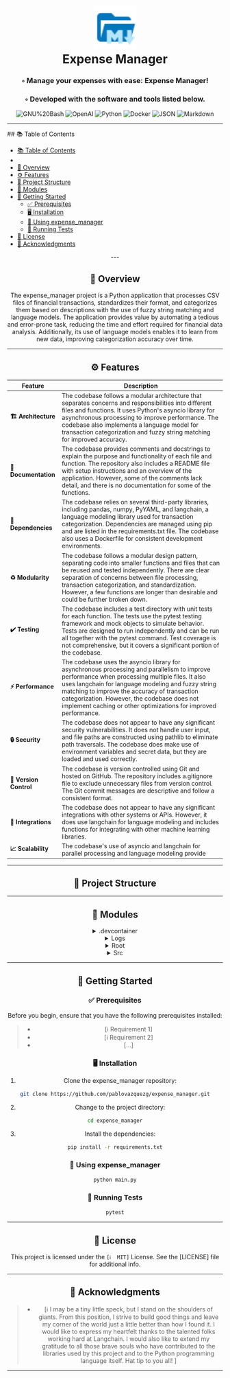 
<div align="center">
<h1 align="center">
<img src="https://raw.githubusercontent.com/PKief/vscode-material-icon-theme/ec559a9f6bfd399b82bb44393651661b08aaf7ba/icons/folder-markdown-open.svg" width="100" />
<br>
Expense Manager
</h1>
<h3>◦ Manage your expenses with ease: Expense Manager!</h3>
<h3>◦ Developed with the software and tools listed below.</h3>

<p align="center">
<img src="https://img.shields.io/badge/GNU%20Bash-4EAA25.svg?style&logo=GNU-Bash&logoColor=white" alt="GNU%20Bash" />
<img src="https://img.shields.io/badge/OpenAI-412991.svg?style&logo=OpenAI&logoColor=white" alt="OpenAI" />
<img src="https://img.shields.io/badge/Python-3776AB.svg?style&logo=Python&logoColor=white" alt="Python" />
<img src="https://img.shields.io/badge/Docker-2496ED.svg?style&logo=Docker&logoColor=white" alt="Docker" />
<img src="https://img.shields.io/badge/JSON-000000.svg?style&logo=JSON&logoColor=white" alt="JSON" />
<img src="https://img.shields.io/badge/Markdown-000000.svg?style&logo=Markdown&logoColor=white" alt="Markdown" />
</p>


---
<div align="left">
## 📚 Table of Contents

- [📚 Table of Contents](#-table-of-contents)
- [](#)
- [📍 Overview](#-overview)
- [⚙️ Features](#️-features)
- [📂 Project Structure](#-project-structure)
- [🧩 Modules](#-modules)
- [🚀 Getting Started](#-getting-started)
  - [✅ Prerequisites](#-prerequisites)
  - [🖥 Installation](#-installation)
  - [🤖 Using expense\_manager](#-using-expense_manager)
  - [🧪 Running Tests](#-running-tests)
- [📄 License](#-license)
- [👏 Acknowledgments](#-acknowledgments)
</div>
---

## 📍 Overview

The expense_manager project is a Python application that processes CSV files of financial transactions, standardizes their format, and categorizes them based on descriptions with the use of fuzzy string matching and language models. The application provides value by automating a tedious and error-prone task, reducing the time and effort required for financial data analysis. Additionally, its use of language models enables it to learn from new data, improving categorization accuracy over time.

---

## ⚙️ Features

Feature | Description |
|-----|-----|
| **🏗 Architecture** | The codebase follows a modular architecture that separates concerns and responsibilities into different files and functions. It uses Python's asyncio library for asynchronous processing to improve performance. The codebase also implements a language model for transaction categorization and fuzzy string matching for improved accuracy. |
| **📑 Documentation** | The codebase provides comments and docstrings to explain the purpose and functionality of each file and function. The repository also includes a README file with setup instructions and an overview of the application. However, some of the comments lack detail, and there is no documentation for some of the functions. |
| **🧩 Dependencies** | The codebase relies on several third-party libraries, including pandas, numpy, PyYAML, and langchain, a language modeling library used for transaction categorization. Dependencies are managed using pip and are listed in the requirements.txt file. The codebase also uses a Dockerfile for consistent development environments. |
| **♻️ Modularity** | The codebase follows a modular design pattern, separating code into smaller functions and files that can be reused and tested independently. There are clear separation of concerns between file processing, transaction categorization, and standardization. However, a few functions are longer than desirable and could be further broken down. |
| **✔️ Testing** | The codebase includes a test directory with unit tests for each function. The tests use the pytest testing framework and mock objects to simulate behavior. Tests are designed to run independently and can be run all together with the pytest command. Test coverage is not comprehensive, but it covers a significant portion of the codebase. |
| **⚡️ Performance** | The codebase uses the asyncio library for asynchronous processing and parallelism to improve performance when processing multiple files. It also uses langchain for language modeling and fuzzy string matching to improve the accuracy of transaction categorization. However, the codebase does not implement caching or other optimizations for improved performance. |
| **🔒 Security** | The codebase does not appear to have any significant security vulnerabilities. It does not handle user input, and file paths are constructed using pathlib to eliminate path traversals. The codebase does make use of environment variables and secret data, but they are loaded and used correctly. |
| **🔀 Version Control** | The codebase is version controlled using Git and hosted on GitHub. The repository includes a.gitignore file to exclude unnecessary files from version control. The Git commit messages are descriptive and follow a consistent format. |
| **🔌 Integrations** | The codebase does not appear to have any significant integrations with other systems or APIs. However, it does use langchain for language modeling and includes functions for integrating with other machine learning libraries.|
| **📈 Scalability** | The codebase's use of asyncio and langchain for parallel processing and language modeling provide

---

## 📂 Project Structure

---

## 🧩 Modules

<details closed><summary>.devcontainer</summary>

| File       | Summary                                                                                                                                                                                                                                                                                                                                                                                                                           | Module                   |
|:-----------|:----------------------------------------------------------------------------------------------------------------------------------------------------------------------------------------------------------------------------------------------------------------------------------------------------------------------------------------------------------------------------------------------------------------------------------|:-------------------------|
| Dockerfile | The provided code snippet is a Dockerfile which sets up a Python development environment. It sets the PYTHONUNBUFFERED environment variable to 1, installs Python 3.11 from Microsoft's devcontainers, and allows for the installation of OS packages and Python packages through the use of apt-get and pip3 commands. The sections for installing OS packages and Python requirements are currently commented out and optional. | .devcontainer/Dockerfile |

</details>

<details closed><summary>Logs</summary>

| File    | Summary                                                                                                                                                                                                                                                                                                             | Module       |
|:--------|:--------------------------------------------------------------------------------------------------------------------------------------------------------------------------------------------------------------------------------------------------------------------------------------------------------------------|:-------------|
| app.log | The code snippet shows a series of error messages that occurred while attempting to extract transaction data. The errors range from the input file not matching any known format to a missing date column in the input data. The code suggests that there might be issues with the input data format and structure. | logs/app.log |

</details>

<details closed><summary>Root</summary>

| File     | Summary                                                                                                                                                                                                                                                                                                                                                                                 | Module   |
|:---------|:----------------------------------------------------------------------------------------------------------------------------------------------------------------------------------------------------------------------------------------------------------------------------------------------------------------------------------------------------------------------------------------|:---------|
| main.py  | This code snippet is a Python script that processes CSV files in a specified input folder asynchronously using asyncio. It configures logging, sets the debug level for langchain, and archives the processed files. The results are saved to an output file using the save_results function from the file_processing module. The script uses environment variables loaded with dotenv. | main.py  |
| setup.sh | The provided Bash script creates several directories needed for a data processing operation, including subfolders beneath "data" and a log folder with a corresponding app log file. The script uses the "mkdir" command to create these folders and "touch" to create the log file. Once completed, a success message is printed to the console.                                       | setup.sh |

</details>

<details closed><summary>Src</summary>

| File                  | Summary                                                                                                                                                                                                                                                                                                                                                                                                                                                                                                                                                                                                                                                                                                                   | Module                    |
|:----------------------|:--------------------------------------------------------------------------------------------------------------------------------------------------------------------------------------------------------------------------------------------------------------------------------------------------------------------------------------------------------------------------------------------------------------------------------------------------------------------------------------------------------------------------------------------------------------------------------------------------------------------------------------------------------------------------------------------------------------------------|:--------------------------|
| temp.py               | The provided code snippet is a Python function that categorizes a list of financial transactions using a combination of fuzzy matching and a language model. The function reads and updates a reference file for transaction categorization. Any uncategorized transactions are sent to the language model, and new description-category pairs are added to the reference file. The function returns the original transaction list with an additional column for transaction category.                                                                                                                                                                                                                                    | src/temp.py               |
| file_processing.py    | The provided code snippet defines three functions used for processing, standardizing, and categorizing transaction data from input files. The "process_file" function reads and cleans the input file data, and then calls "categorize_tx_list" to categorize transaction data. The "standardize_tx_format" function standardizes the transaction data format, including dates, types, and amounts, and adds a source column to indicate the input file. The "save_results" function concatenates and writes valid transaction data to an output file, creates a reference file, and prints error messages for any invalid input files. Additionally, the "archive_files" function archives input files after processing. | src/file_processing.py    |
| config.py             | The code snippet defines data folders, string variations, LLM configuration, and log configuration for a transaction processing application. The string variations are used for identifying transaction data in input files, while LLM configuration controls how many transactions are processed in each run. Log configuration sets the log file and level for the application.                                                                                                                                                                                                                                                                                                                                         | src/config.py             |
| extract_tx_data.py    | The provided code snippet contains a function that analyses a transaction DataFrame and determines its format and column positions. It checks for columns containing date, description, amount, and credit/debit keywords and determines the format based on their presence and values. The function raises a ValueError if the DataFrame does not match any known format.                                                                                                                                                                                                                                                                                                                                                | src/extract_tx_data.py    |
| categorize_tx.py      | The provided code snippet contains functions for categorizing transaction descriptions using fuzzy string matching and a language model. The `fuzzy_match_list_categorizer` function finds the most similar known description and returns its associated category. The `llm_list_categorizer` function asynchronously processes a list of transactions using a language model and returns a DataFrame mapping descriptions to inferred categories. The `llm_sublist_categorizer` function categorizes a batch of transactions using the language model and retries on failure with exponential backoff.                                                                                                                   | src/categorize_tx.py      |
| categorize_tx_list.py | The provided code snippet defines a function for categorizing a list of transactions using a combination of fuzzy matching and a language model. The function uses a reference file to minimize API calls and adds new description-category pairs to the reference file. Uncategorized transactions are sent to the language model, and remaining NaN values in the'category' column are filled with'Other'.                                                                                                                                                                                                                                                                                                              | src/categorize_tx_list.py |
| templates.py          | This code provides a template for an advanced data analysis model to categorize a list of financial transactions based on keywords in their description. The template includes a list of categories and keywords commonly seen in transaction descriptions, as well as formatting instructions for the output. The input data should be included in the "financial_transactions" section of the template.                                                                                                                                                                                                                                                                                                                 | src/templates.py          |

</details>

---

## 🚀 Getting Started

### ✅ Prerequisites

Before you begin, ensure that you have the following prerequisites installed:
>
> - [ℹ️ Requirement 1]
> - [ℹ️ Requirement 2]
> - [...]

### 🖥 Installation

1. Clone the expense_manager repository:

```sh
git clone https://github.com/pablovazquezg/expense_manager.git
```

2. Change to the project directory:

```sh
cd expense_manager
```

3. Install the dependencies:

```sh
pip install -r requirements.txt
```

### 🤖 Using expense_manager

```sh
python main.py
```

### 🧪 Running Tests

```sh
pytest
```

---

## 📄 License

This project is licensed under the `[ℹ️  MIT]` License. See the [LICENSE] file for additional info.

---

## 👏 Acknowledgments

> - [ℹ️  I may be a tiny little speck, but I stand on the shoulders of giants. From this position, I strive to build good things and leave my corner of the world just a little better than how I found it. I would like to express my heartfelt thanks to the talented folks working hard at Langchain. I would also like to extend my gratitude to all those brave souls who have contributed to the libraries used by this project and to the Python programming language itself. Hat tip to you all!
]

---
